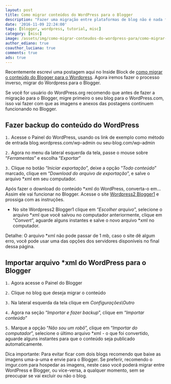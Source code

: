 ```yaml
---
layout: post
title: Como migrar conteúdos do WordPress para o Blogger
description: "Fazer uma migração entre plataformas de blog não é nada fácil, ainda mais sem experiência, mas hoje iremos mostrar o passo-a-passo completo, como migrar conteúdos do WordPress para o Blogger."
date: '2016-11-09 22:24:00'
tags: [blogger, wordpress, tutorial, misc]
category: [misc]
image: /assets/img/como-migrar-conteudos-do-wordpress-para/como-migrar-conteudos-do-wordpress-para.jpg
author_ediano: true
coauthor_luciana: true
comments: true
ads: true
---
```


Recentemente escrevi uma postagem aqui no Inside Block de <a href="http://www.insideblock.com/post/como-migrar-conteudos-do-blogger-para-o.html" target="_blank">como migrar o conteúdo do Blogger para o Wordpress</a>. Agora iremos fazer o processo inverso, migrar do Wordpress para o Blogger.

Se você for usuário do WordPress.org recomendo que antes de fazer a migração para o Blogger,  migre primeiro o seu blog para o WordPress.com, isso vai fazer com que as imagens e anexos das postagens continuem funcionando no Blogger.

## Fazer backup do conteúdo do WordPress
`1.` Acesse o Painel do WordPress, usando os link de exemplo como método de entrada blog.wordpress.com/wp-admin ou seu-blog.com/wp-admin

`2.` Agora no menu da lateral esquerda da tela, passe o mouse sobre “*Ferramentas*” e escolha “*Exportar*”

`3.` Clique no botão “*Iniciar exportação*”, deixe a opção “*Todo conteúdo*” marcado, clique em “*Download do arquivo de exportação*”, e salve o arquivo *xml em seu computador.

Após fazer o download do conteúdo *xml do WordPress, converta-o em... Assim ele vai funcionar no Blogger. Acesse o site <a href="https://wordpress2blogger1.appspot.com/" target="_blank" class="external-link" rel="nofollow">Wordpress2 Blogger1</a> e prossiga com as instruções.

* No site Wordpress2 Blogger1 clique em “*Escolher arquivo*”, selecione o arquivo *xml que você salvou no computador anteriormente, clique em “*Convert*”, aguarde alguns instantes e salve o novo arquivo *xml no computador.

Detalhe: O arquivo *xml não pode passar de 1 mb, caso o site dê algum erro, você pode usar uma das opções dos servidores disponíveis no final dessa página.

## Importar arquivo *xml do WordPress para o Blogger
`1.` Agora acesse o Painel do Blogger

`2.` Clique no blog que deseja migrar o conteúdo

`3.` Na lateral esquerda da tela clique em *Configurações\Outro*

`4.` Agora na seção “*Importar e fazer backup*”, clique em “*Importar conteúdo*”

`5.` Marque a opção “*Não sou um robô*”, clique em “*Importar do computador*”, selecione o último arquivo *xml - o que foi convertido, aguarde alguns instantes para que o conteúdo seja publicado automaticamente.

Dica importante: Para evitar ficar com dois blogs recomendo que baixe as imagens uma-a-uma e envie para o Blogger. Se preferir, recomendo o imgur.com para hospedar as imagens, neste caso você poderá migrar entre WordPress e Blogger, ou vice-versa, a qualquer momento, sem se preocupar se vai excluir ou não o blog.